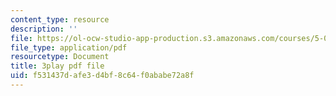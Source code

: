 ```yaml
---
content_type: resource
description: ''
file: https://ol-ocw-studio-app-production.s3.amazonaws.com/courses/5-08j-biological-chemistry-ii-spring-2016/f531437dafe3d4bf8c64f0ababe72a8f_EHtOYlvWE6k.pdf
file_type: application/pdf
resourcetype: Document
title: 3play pdf file
uid: f531437d-afe3-d4bf-8c64-f0ababe72a8f
---
```

